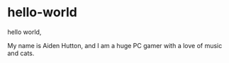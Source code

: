 # hello-world
hello world,

My name is Aiden Hutton, and I am a huge PC gamer with a love of music and cats. 
